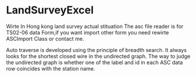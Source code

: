 # LandSurveyExcel
Wirte In Hong kong land survey actual stituation
The asc file reader is for TS02-06 data Form,if you want import other form you need rewirte ASCImport Class or contact me.


Auto traverse is developed using the principle of breadth search. It always looks for the shortest closed wire in the undirected graph. The way to judge the undirected graph is whether one of the label and id in each ASC data row coincides with the station name.
